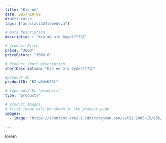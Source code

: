 ```yaml
---
title: "Кто же"
date: 2017-10-08
draft: false
tags: ["anastasia24lebedeva"]

# meta description
description : "Кто же это будет???😏"

# product Price
price: "3000"
priceBefore: "3600.0"

# Product Short Description
shortDescription: "Кто же это будет???😏"

#product ID
productID: "BZ-w9UmH23l"

# type must be "products"
type: "products"

# product Images
# first image will be shown in the product page
images:
  - image: "https://scontent-arn2-1.cdninstagram.com/v/t51.2885-15/e35/22277439_1670272159651070_1016396404211318784_n.jpg?se=7&tp=1&_nc_ht=scontent-arn2-1.cdninstagram.com&_nc_cat=102&_nc_ohc=9g9B8pvhnMgAX8CRYzT&ccb=7-4&oh=a95ef629d5a4545f0bb51d0605fd611f&oe=6081AECD&ig_cache_key=MTYyMDk0ODIzNjEzNTAwMTU3Mw%3D%3D.2-ccb7-4"

---
```

lorem
